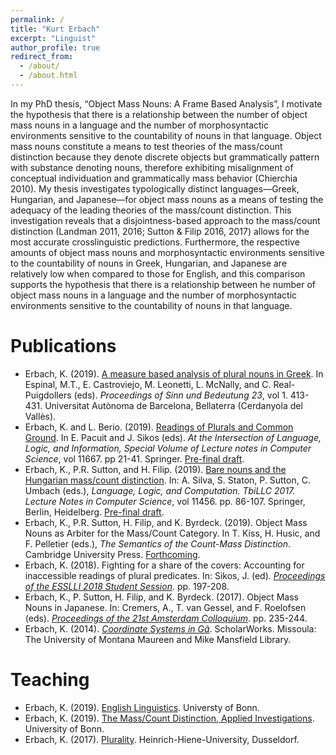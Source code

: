 ```yaml
---
permalink: /
title: "Kurt Erbach"
excerpt: "Linguist"
author_profile: true
redirect_from: 
  - /about/
  - /about.html
---
```


In my PhD thesis, “Object Mass Nouns: A Frame Based Analysis”, I motivate the hypothesis that there is a relationship between the number of object mass nouns in a language and the number of morphosyntactic environments sensitive to the countability of nouns in that language. Object mass nouns constitute a means to test theories of the mass/count distinction because they denote discrete objects but grammatically pattern with substance denoting nouns, therefore exhibiting misalignment of conceptual individuation and grammatically mass behavior (Chierchia 2010). My thesis investigates typologically distinct languages—Greek, Hungarian, and Japanese—for object mass nouns as a means of testing the adequacy of the leading theories of the mass/count distinction. This investigation reveals that a disjointness-based approach to the mass/count distinction (Landman 2011, 2016; Sutton & Filip 2016, 2017) allows for the most accurate crosslinguistic predictions. Furthermore, the respective amounts of object mass nouns and morphosyntactic environments sensitive to the countability of nouns in Greek, Hungarian, and Japanese are relatively low when compared to those for English, and this comparison supports the hypothesis that there is a relationship between he number of object mass nouns in a language and the number of morphosyntactic environments sensitive to the countability of nouns in that language.

Publications
======
* Erbach, K. (2019). [A measure based analysis of plural nouns in Greek](https://semanticsarchive.net/Archive/Tg3ZGI2M/Erbach.pdf). In Espinal, M.T., E. Castroviejo, M. Leonetti, L. McNally, and C. Real-Puigdollers (eds). *Proceedings of Sinn und Bedeutung 23*, vol 1. 413-431. Universitat Autònoma de Barcelona, Bellaterra (Cerdanyola del Vallès).
* Erbach, K. and L. Berio. (2019). [Readings of Plurals and Common Ground](https://link.springer.com/chapter/10.1007/978-3-662-59620-3_2). In E. Pacuit and J. Sikos (eds). *At the Intersection of Language, Logic, and Information, Special Volume of Lecture notes in Computer Science*, vol 11667. pp 21-41. Springer. [Pre-final draft](https://kerbach2.github.io/papers/erbach_berio_2019_plurals_common_ground.pdf).
* Erbach, K., P.R. Sutton, and H. Filip. (2019). [Bare nouns and the Hungarian mass/count distinction](https://link.springer.com/chapter/10.1007/978-3-662-59565-7_5#citeas). In: A. Silva, S. Staton, P. Sutton, C. Umbach (eds.), *Language, Logic, and Computation. TbiLLC 2017. Lecture Notes in Computer Science*, vol 11456. pp. 86-107. Springer, Berlin, Heidelberg. [Pre-final draft](https://kerbach2.github.io/papers/erbach_sutton_filip_2019_Hungarian.pdf).
* Erbach, K., P.R. Sutton, H. Filip, and K. Byrdeck. (2019). Object Mass Nouns as Arbiter for the Mass/Count Category. In T. Kiss, H. Husic, and F. Pelletier (eds.), *The Semantics of the Count-Mass Distinction*. Cambridge University Press. [Forthcoming](https://kerbach2.github.io/papers/erbach_sutton_filip_byrdeck_2019_object_mass_nouns_as_arbiter.pdf).
* Erbach, K. (2018). Fighting for a share of the covers: Accounting for inaccessible readings of plural predicates. In: Sikos, J. (ed). [*Proceedings of the ESSLLI 2018 Student Session*](http://esslli2018.folli.info/wp-content/uploads/Proceedings-of-the-ESSLLI-2018-Student-Session.pdf). pp. 197-208.
* Erbach, K., P. Sutton, H. Filip, and K. Byrdeck. (2017). Object Mass Nouns in Japanese. In: Cremers, A., T. van Gessel, and F. Roelofsen (eds). [*Proceedings of the 21st Amsterdam Colloquium*](https://semanticsarchive.net/Archive/jZiM2FhZ/AC2017-Proceedings.pdf). pp. 235-244.
* Erbach, K. (2014). [*Coordinate Systems in Gã*](https://scholarworks.umt.edu/etd/4289/). ScholarWorks. Missoula: The University of Montana Maureen and Mike Mansfield Library. 

Teaching
======
* Erbach, K. (2019). [English Linguistics](https://kerbach2.github.io/teaching/syllabus_Eng_Ling_2019_winter.pdf). Universty of Bonn.
* Erbach, K. (2019). [The Mass/Count Distinction, Applied Investigations](https://kerbach2.github.io/teaching/syllabus_applied_mass_count_2019_winter.pdf). University of Bonn.
* Erbach, K. (2017). [Plurality](https://kerbach2.github.io/teaching/syllabus_plurality_2017_summer.pdf). Heinrich-Hiene-University, Dusseldorf.
